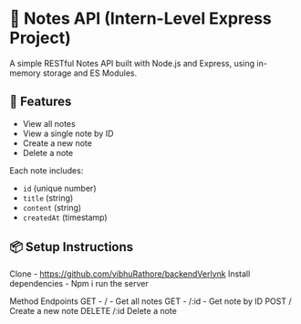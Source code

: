 # 📝 Notes API (Intern-Level Express Project)

A simple RESTful Notes API built with Node.js and Express, using in-memory storage and ES Modules.

## 🚀 Features
- View all notes
- View a single note by ID
- Create a new note
- Delete a note

Each note includes:
- `id` (unique number)
- `title` (string)
- `content` (string)
- `createdAt` (timestamp)

## 📦 Setup Instructions
Clone  -  https://github.com/vibhuRathore/backendVerlynk
Install dependencies - Npm i 
run the server

Method	Endpoints
GET	 - /	 - Get all notes
GET	- /:id	- Get note by ID
POST	/	Create a new note
DELETE	/:id	Delete a note
